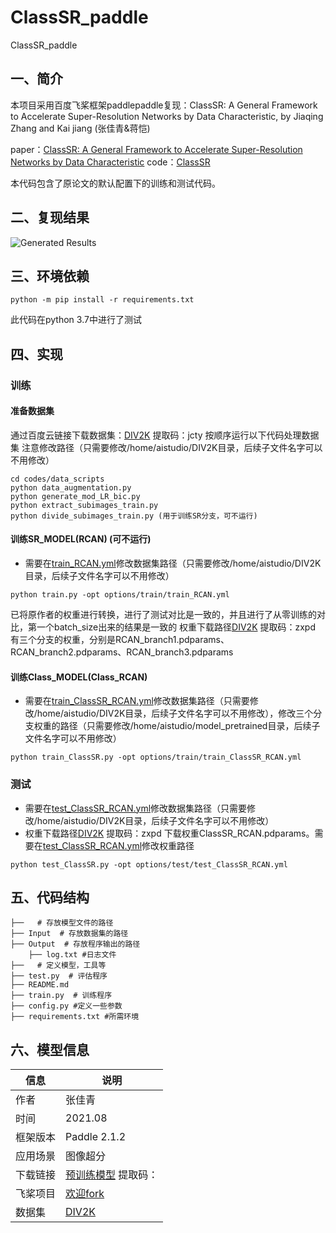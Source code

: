 # ClassSR_paddle
ClassSR_paddle
## 一、简介
本项目采用百度飞桨框架paddlepaddle复现：ClassSR: A General Framework to Accelerate Super-Resolution Networks by Data Characteristic, by Jiaqing Zhang and Kai jiang (张佳青&蒋恺)


paper：[ClassSR: A General Framework to Accelerate Super-Resolution Networks by Data Characteristic](https://openaccess.thecvf.com/content/CVPR2021/papers/Kong_ClassSR_A_General_Framework_to_Accelerate_Super-Resolution_Networks_by_Data_CVPR_2021_paper.pdf)
code：[ClassSR](https://github.com/Xiangtaokong/ClassSR)

本代码包含了原论文的默认配置下的训练和测试代码。

## 二、复现结果

![Generated Results]()

## 三、环境依赖

```
python -m pip install -r requirements.txt
```

此代码在python 3.7中进行了测试

## 四、实现

### 训练

#### 准备数据集

通过百度云链接下载数据集：[DIV2K](https://pan.baidu.com/s/12eTTMe_yk7WgQ7aZnYbnDg) 提取码：jcty
按顺序运行以下代码处理数据集
注意修改路径（只需要修改/home/aistudio/DIV2K目录，后续子文件名字可以不用修改）

```
cd codes/data_scripts
python data_augmentation.py
python generate_mod_LR_bic.py
python extract_subimages_train.py
python divide_subimages_train.py (用于训练SR分支，可不运行)
```

#### 训练SR_MODEL(RCAN) (可不运行)

- 需要在[train_RCAN.yml](https://pan.baidu.com/s/12eTTMe_yk7WgQ7aZnYbnDg)修改数据集路径（只需要修改/home/aistudio/DIV2K目录，后续子文件名字可以不用修改）
```
python train.py -opt options/train/train_RCAN.yml
```
已将原作者的权重进行转换，进行了测试对比是一致的，并且进行了从零训练的对比，第一个batch_size出来的结果是一致的
权重下载路径[DIV2K](https://pan.baidu.com/s/1B4DdsBDaiH74uwcp-oMosw) 提取码：zxpd
有三个分支的权重，分别是RCAN_branch1.pdparams、RCAN_branch2.pdparams、RCAN_branch3.pdparams

#### 训练Class_MODEL(Class_RCAN)
- 需要在[train_ClassSR_RCAN.yml](https://pan.baidu.com/s/12eTTMe_yk7WgQ7aZnYbnDg)修改数据集路径（只需要修改/home/aistudio/DIV2K目录，后续子文件名字可以不用修改），修改三个分支权重的路径（只需要修改/home/aistudio/model_pretrained目录，后续子文件名字可以不用修改）
```
python train_ClassSR.py -opt options/train/train_ClassSR_RCAN.yml
```

### 测试

- 需要在[test_ClassSR_RCAN.yml](https://pan.baidu.com/s/12eTTMe_yk7WgQ7aZnYbnDg)修改数据集路径（只需要修改/home/aistudio/DIV2K目录，后续子文件名字可以不用修改）
- 权重下载路径[DIV2K](https://pan.baidu.com/s/1B4DdsBDaiH74uwcp-oMosw) 提取码：zxpd 下载权重ClassSR_RCAN.pdparams。需要在[test_ClassSR_RCAN.yml](https://pan.baidu.com/s/12eTTMe_yk7WgQ7aZnYbnDg)修改权重路径
```
python test_ClassSR.py -opt options/test/test_ClassSR_RCAN.yml
```

## 五、代码结构


```
├──   # 存放模型文件的路径
├── Input  # 存放数据集的路径
├── Output  # 存放程序输出的路径
    ├── log.txt #日志文件
├──   # 定义模型，工具等
├── test.py  # 评估程序
├── README.md
├── train.py  # 训练程序
├── config.py #定义一些参数
├── requirements.txt #所需环境

```

## 六、模型信息

|  信息   |  说明 |
|  ----  |  ----  |
| 作者 | 张佳青 |
| 时间 | 2021.08 |
| 框架版本 | Paddle 2.1.2 |
| 应用场景 | 图像超分 |
| 下载链接 | [预训练模型]() 提取码： |
| 飞桨项目 | [欢迎fork]() |
|  数据集  | [DIV2K]() |
